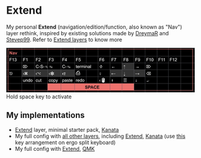 # Extend

My personal **Extend** (navigation/edition/function, also known as "Nav") layer rethink, inspired by existing solutions made by [DreymaR](https://forum.colemak.com/topic/2014-extend-extra-extreme/) and [Stevep99](https://github.com/stevep99/keyboard-tweaks/tree/master/ExtendLayer).
Refer to [Extend layers](https://colemakmods.github.io/ergonomic-mods/extend.html) to know more

![](Extend.jpg)
Hold space key to activate

## My implementations

- [Extend](extend.kbd#L17-L23) layer, minimal starter pack, [Kanata](https://github.com/jtroo/kanata)
- My full config with [all other layers](myLayout.jpg), including [Extend](kanata.kbd#L70-L78), [Kanata](https://github.com/jtroo/kanata) (use [this](Split.png) key arrangement on ergo split keyboard)
- My full config with [Extend](https://github.com/XelorR/Keychron_qmk/blob/wireless_playground/keyboards/keychron/k11_max/jis_encoder/rgb/keymaps/my/keymap.c#L131-L136), [QMK](https://qmk.fm/)
